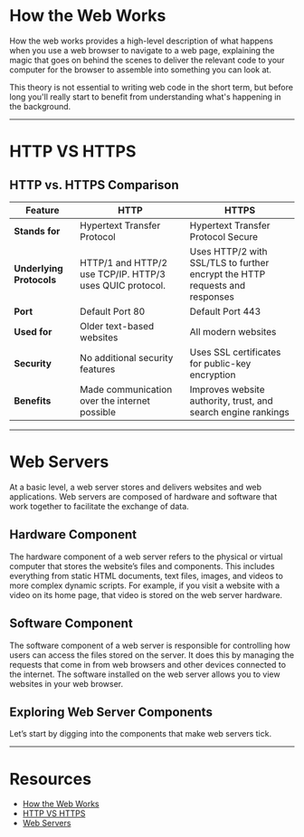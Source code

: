 # How the Web Works

How the web works provides a high-level description of what happens when you use a web browser to navigate to a web page, explaining the magic that goes on behind the scenes to deliver the relevant code to your computer for the browser to assemble into something you can look at.

This theory is not essential to writing web code in the short term, but before long you'll really start to benefit from understanding what's happening in the background.

---
# HTTP VS HTTPS

## HTTP vs. HTTPS Comparison

| Feature           | HTTP  | HTTPS  |
|------------------|-------|--------|
| **Stands for**   | Hypertext Transfer Protocol | Hypertext Transfer Protocol Secure |
| **Underlying Protocols** | HTTP/1 and HTTP/2 use TCP/IP. HTTP/3 uses QUIC protocol. | Uses HTTP/2 with SSL/TLS to further encrypt the HTTP requests and responses |
| **Port**         | Default Port 80 | Default Port 443 |
| **Used for**     | Older text-based websites | All modern websites |
| **Security**     | No additional security features | Uses SSL certificates for public-key encryption |
| **Benefits**     | Made communication over the internet possible | Improves website authority, trust, and search engine rankings |


---
# Web Servers

At a basic level, a web server stores and delivers websites and web applications. Web servers are composed of hardware and software that work together to facilitate the exchange of data.

## Hardware Component
The hardware component of a web server refers to the physical or virtual computer that stores the website’s files and components. This includes everything from static HTML documents, text files, images, and videos to more complex dynamic scripts. For example, if you visit a website with a video on its home page, that video is stored on the web server hardware.

## Software Component
The software component of a web server is responsible for controlling how users can access the files stored on the server. It does this by managing the requests that come in from web browsers and other devices connected to the internet. The software installed on the web server allows you to view websites in your web browser.

## Exploring Web Server Components
Let’s start by digging into the components that make web servers tick.


---
# Resources
- [How the Web Works](https://developer.mozilla.org/en-US/docs/Learn_web_development/Getting_started/Web_standards/How_the_web_works)
- [HTTP VS HTTPS](https://aws.amazon.com/compare/the-difference-between-https-and-http/)
- [Web Servers](https://www.akamai.com/glossary/what-are-web-servers)
